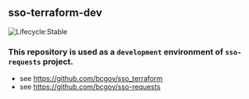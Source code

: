## sso-terraform-dev

![Lifecycle:Stable](https://img.shields.io/badge/Lifecycle-Stable-97ca00)

### This repository is used as a `development` environment of `sso-requests` project.

- see https://github.com/bcgov/sso_terraform
- see https://github.com/bcgov/sso-requests
